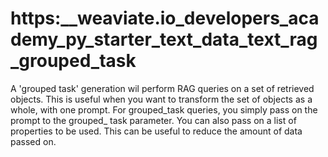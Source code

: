 # https:\_\_weaviate.io_developers_academy_py_starter_text_data_text_rag_grouped_task

A 'grouped task' generation wil perform RAG queries on a set of retrieved objects. This is useful when you want to transform the set of objects as a whole, with one prompt. For grouped_task queries, you simply pass on the prompt to the grouped\_ task parameter. You can also pass on a list of properties to be used. This can be useful to reduce the amount of data passed on.
